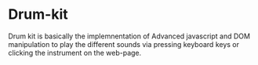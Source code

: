 # Drum-kit
Drum kit is basically the implemnentation of Advanced javascript and DOM manipulation to play the different sounds via pressing keyboard keys or clicking the instrument on the web-page.
